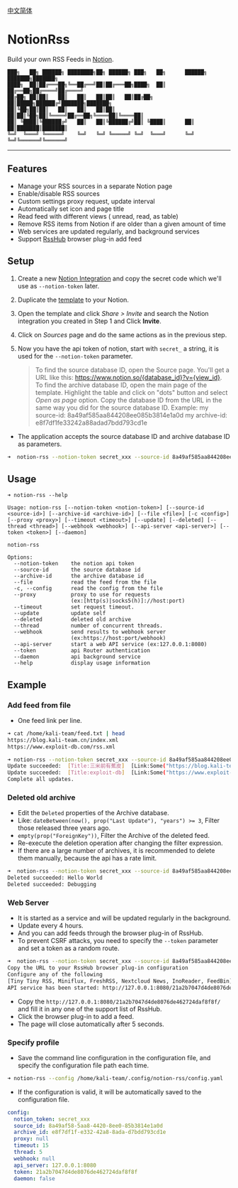 [中文简体](./README.md)

# NotionRss

Build your own RSS Feeds in [Notion](https://notion.so).

```text
███╗   ██╗ ██████╗ ████████╗██╗ ██████╗ ███╗   ██╗      ██████╗ ███████╗███████╗
████╗  ██║██╔═══██╗╚══██╔══╝██║██╔═══██╗████╗  ██║      ██╔══██╗██╔════╝██╔════╝
██╔██╗ ██║██║   ██║   ██║   ██║██║   ██║██╔██╗ ██║█████╗██████╔╝███████╗███████╗
██║╚██╗██║██║   ██║   ██║   ██║██║   ██║██║╚██╗██║╚════╝██╔══██╗╚════██║╚════██║
██║ ╚████║╚██████╔╝   ██║   ██║╚██████╔╝██║ ╚████║      ██║  ██║███████║███████║
╚═╝  ╚═══╝ ╚═════╝    ╚═╝   ╚═╝ ╚═════╝ ╚═╝  ╚═══╝      ╚═╝  ╚═╝╚══════╝╚══════╝
```

---

## Features

- Manage your RSS sources in a separate Notion page
- Enable/disable RSS sources
- Custom settings proxy request, update interval
- Automatically set icon and page title
- Read feed with different views ( unread, read, as table)
- Remove RSS items from Notion if are older than a given amount of time
- Web services are updated regularly, and background services
- Support [RssHub](https://docs.rsshub.app) browser plug-in add feed

## Setup

1. Create a new [Notion Integration](https://www.notion.so/my-integrations) and
   copy the secret code which we'll use as `--notion-token` later.
2. Duplicate the
   [template](https://kali-team.notion.site/c7f65b5d5b33470484dcf43dd6db3350)
   to your Notion.
3. Open the template and click _Share > Invite_ and search the Notion
   integration you created in Step 1 and Click **Invite**.
4. Click on _Sources_ page and do the same actions as in the previous step.
5. Now you have the api token of notion, start with `secret_` a string,
   it is used for the `--notion-token` parameter.

   > To find the source database ID, open the Source page. You'll get a URL
   > like this: https://www.notion.so/{database_id}?v={view_id}. To find the
   > archive database ID, open the main page of the template. Highlight the table
   > and click on "dots" button and select _Open as page_ option. Copy the
   > database ID from the URL in the same way you did for the source database
   > ID.
   > Example: my source-id: 8a49af585aa844208ee085b3814e1a0d
   > my archive-id: e8f7df1fe33242a88adad7bdd793cd1e

- The application accepts the source database ID and archive database ID as parameters.

```bash
➜  notion-rss --notion-token secret_xxx --source-id 8a49af585aa844208ee085b3814e1a0d --archive-id e8f7df1fe33242a88adad7bdd793cd1e
```

## Usage

```text
➜ notion-rss --help

Usage: notion-rss [--notion-token <notion-token>] [--source-id <source-id>] [--archive-id <archive-id>] [--file <file>] [-c <config>] [--proxy <proxy>] [--timeout <timeout>] [--update] [--deleted] [--thread <thread>] [--webhook <webhook>] [--api-server <api-server>] [--token <token>] [--daemon]

notion-rss

Options:
  --notion-token    the notion api token
  --source-id       the source database id
  --archive-id      the archive database id
  --file            read the feed from the file
  -c, --config      read the config from the file
  --proxy           proxy to use for requests
                    (ex:[http(s)|socks5(h)]://host:port)
  --timeout         set request timeout.
  --update          update self
  --deleted         deleted old archive
  --thread          number of concurrent threads.
  --webhook         send results to webhook server
                    (ex:https://host:port/webhook)
  --api-server      start a web API service (ex:127.0.0.1:8080)
  --token           api Router authentication
  --daemon          api background service
  --help            display usage information
```

## Example

### Add feed from file

- One feed link per line.

```bash
➜ cat /home/kali-team/feed.txt | head
https://blog.kali-team.cn/index.xml
https://www.exploit-db.com/rss.xml

➜ notion-rss --notion-token secret_xxx --source-id 8a49af585aa844208ee085b3814e1a0d --archive-id e8f7df1fe33242a88adad7bdd793cd1e --file /home/kali-team/feed.txt
Update succeeded:  [Title:三米前有蕉皮]  [Link:Some("https://blog.kali-team.cn/index.xml")]  [Status:Done] 
Update succeeded:  [Title:exploit-db]  [Link:Some("https://www.exploit-db.com/rss.xml")]  [Status:Done]
Complete all updates.
```

### Deleted old archive

- Edit the `Deleted` properties of the Archive database.
- Like: `dateBetween(now(), prop("Last Update"), "years") >= 3`, Filter those released three years ago.
- `empty(prop("ForeignKey"))`, Filter the Archive of the deleted feed.
- Re-execute the deletion operation after changing the filter expression.
- If there are a large number of archives, it is recommended to delete them manually, because the api has a rate limit.

```bash
➜  notion-rss --notion-token secret_xxx --source-id 8a49af585aa844208ee085b3814e1a0d --archive-id e8f7df1fe33242a88adad7bdd793cd1e --deleted
Deleted succeeded: Hello World
Deleted succeeded: Debugging
```

### Web Server

- It is started as a service and will be updated regularly in the background.
- Update every 4 hours.
- And you can add feeds through the browser plug-in of RssHub.
- To prevent CSRF attacks, you need to specify the `--token` parameter and set a token as a random route.

```bash
➜  notion-rss --notion-token secret_xxx --source-id 8a49af585aa844208ee085b3814e1a0d --archive-id e8f7df1fe33242a88adad7bdd793cd1e --api-server 127.0.0.1:8080 --token 21a2b7047d4de8076de462724daf8f8f
Copy the URL to your RssHub browser plug-in configuration
Configure any of the following
[Tiny Tiny RSS, Miniflux, FreshRSS, Nextcloud News, InoReader, FeedBin]
API service has been started: http://127.0.0.1:8080/21a2b7047d4de8076de462724daf8f8f/
```

- Copy the `http://127.0.0.1:8080/21a2b7047d4de8076de462724daf8f8f/` and fill it in any one of the support list of
  RssHub.
- Click the browser plug-in to add a feed.
- The page will close automatically after 5 seconds.

### Specify profile

- Save the command line configuration in the configuration file, and specify the configuration file path each time.

```bash
➜ notion-rss --config /home/kali-team/.config/notion-rss/config.yaml

```

- If the configuration is valid, it will be automatically saved to the configuration file.

```yaml
config:
  notion_token: secret_xxx
  source_id: 8a49af58-5aa8-4420-8ee0-85b3814e1a0d
  archive_id: e8f7df1f-e332-42a8-8ada-d7bdd793cd1e
  proxy: null
  timeout: 15
  thread: 5
  webhook: null
  api_server: 127.0.0.1:8080
  token: 21a2b7047d4de8076de462724daf8f8f
  daemon: false
```